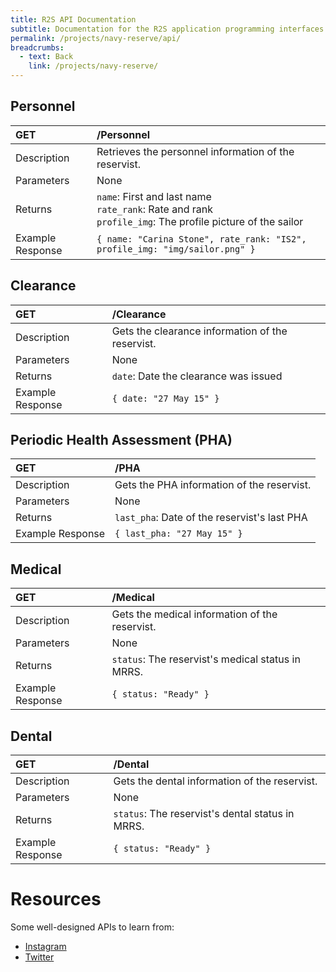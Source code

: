 ```yaml
---
title: R2S API Documentation
subtitle: Documentation for the R2S application programming interfaces (API).
permalink: /projects/navy-reserve/api/
breadcrumbs:
  - text: Back
    link: /projects/navy-reserve/
---
```


## Personnel

GET         | /Personnel
:---------- | :---------
Description | Retrieves the personnel information of the reservist.
Parameters  | None
Returns     | `name`: First and last name<br>`rate_rank`: Rate and rank<br>`profile_img`: The profile picture of the sailor
Example Response | `{ name: "Carina Stone", rate_rank: "IS2", profile_img: "img/sailor.png" }`

## Clearance

GET         | /Clearance
:---------- | :--------------
Description | Gets the clearance information of the reservist.
Parameters  | None
Returns     | `date`: Date the clearance was issued
Example Response | `{ date: "27 May 15" }`

## Periodic Health Assessment (PHA)

GET         | /PHA
:---------- | :--------------
Description | Gets the PHA information of the reservist.
Parameters  | None
Returns     | `last_pha`: Date of the reservist's last PHA
Example Response | `{ last_pha: "27 May 15" }`

## Medical

GET         | /Medical
:---------- | :--------------
Description | Gets the medical information of the reservist.
Parameters  | None
Returns     | `status`: The reservist's medical status in MRRS.
Example Response | `{ status: "Ready" }`

## Dental

GET         | /Dental
:---------- | :--------------
Description | Gets the dental information of the reservist.
Parameters  | None
Returns     | `status`: The reservist's dental status in MRRS.
Example Response | `{ status: "Ready" }`

# Resources

Some well-designed APIs to learn from:

- [Instagram](http://instagram.com/developer/endpoints/users/)
- [Twitter](https://dev.twitter.com/rest/reference/get/statuses/user_timeline)
